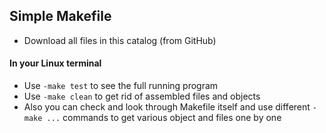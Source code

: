 ## Simple Makefile

- Download all files in this catalog (from GitHub)

#### In your Linux terminal

- Use `-make test` to see the full running program
- Use `-make clean` to get rid of assembled files and objects
- Also you can check and look through Makefile itself and use different `-make ...` commands to get various object and files one by one